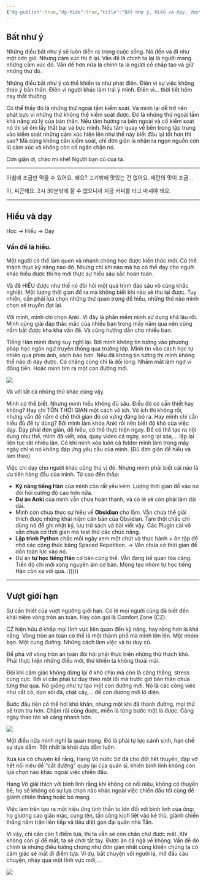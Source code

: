 ```yaml
---
{"dg-publish":true,"dg-hide":true,"title":"Bất như ý, Hiểu và dạy, Vượt giới hạn","word-count":1192,"Tags":["diary-publish"],"permalink":"/ban-than/nhat-ky/nam-2023/thang-8/2023-08-22/","hide":true,"dgPassFrontmatter":true}
---
```


## Bất như ý

Những điều bất như ý sẽ luôn diễn ra trong cuộc sống.
Nó đến và đi như một cơn gió.
Nhưng cảm xúc thì ở lại.
Vấn đề là chính ta lại là người mang những cảm xúc đó.
Vấn đề hơn nữa là chính ta là người cố chấp tạo và giữ những thứ đó.

Những điều bất như ý có thể khiến ta như phát điên.
Điên vì sự việc không theo ý bản thân.
Điên vì người khác làm trái ý mình.
Điên vì… thời tiết hôm nay thất thường.

Có thể thấy đó là những thứ ngoài tầm kiểm soát. Và mình lại dễ trở nên phát bực vì những thứ không thể kiểm soát được. Đó là những thứ ngoài tầm khả năng xử lý của bản thân. Nếu tâm hướng ra bên ngoài và cố kiểm soát nó thì sẽ ôm lấy thất bại và bực mình. Nếu tâm quay về bên trong tập trung vào kiểm soát những cảm xúc hiện lên như thế này biết đâu lại tốt hơn thì sao? Mà cũng không cần kiểm soát, chỉ đơn giản là nhận ra ngọn nguồn cơn lũ cảm xúc và không còn cố ngăn chặn nó. 

Cơn giận ơi, chào mi nhé! Người bạn cũ của ta.

---

아침에 조금만 먹을 수 있어요.
왜요?
고기밖에 맛있는 건 없어요.
메란의 맛이 조금…

아, 피곤해요. 2시 30분밖에 잘 수 없으니까 지금 커피를 타고 마셔야 돼요.

---

## Hiểu và dạy

Học → Hiểu → Dạy

### Vấn đề là hiểu.

Một người có thể làm quen và nhanh chóng học được kiến thức mới.
Có thể thành thục kỹ năng nào đó. Nhưng chỉ khi nào mà họ có thể dạy cho người khác hiểu được thì họ mới thực sự hiểu sâu sắc hoàn toàn.

Và để HIỂU được như thế nó đòi hỏi một quá trình đào sâu vô cùng khắc nghiệt. Một lượng thời gian đổ ra mà không biết khi nào sẽ thu lại được. Tuy nhiên, cần phải lựa chọn những thứ quan trọng để hiểu, những thứ nào mình chọn sẽ truyền đạt lại.

Với mình, mình chỉ chọn Anki. Vì đây là phần mềm mình sử dụng khá lâu rồi. Mình cũng giải đáp thắc mắc của nhiều bạn trong mấy năm qua nên cũng nắm bắt được kha khá vấn đề. Và cũng hướng dẫn cho nhiều bạn.

Tiếng Hàn mình đang suy nghĩ lại. Bởi mình không tin tưởng vào phương pháp học ngôn ngữ truyền thống qua trường lớp. Mình tin vào cách học tự nhiên qua phim ảnh, sách báo hơn. Nếu đã không tin tưởng thì mình không thể nào đi dạy được. Có chăng cũng chỉ là dối lòng. Nhắm mắt làm ngơ vì đồng tiền. Hoặc mình tìm ra một con đường mới.

![](https://i.imgur.com/8D4HZEG.gif)

Và với tất cả những thứ khác cũng vậy.

Mình có thể biết. Nhưng mình hiểu không đủ sâu. Điều đó có cần thiết hay không? Hay chỉ TỐN THỜI GIAN một cách vô ích. Vô ích thì không rồi, nhưng vấn đề nằm ở chỗ thời gian đó có xứng đáng bỏ ra. Hay mình chỉ cần hiểu đủ để tự dùng? Bởi mình làm khóa Anki rồi nên biết độ khó của việc dạy. Dạy phải đơn giản, dễ hiểu, có thể thực hiện ngay. Để có thể tạo ra nội dung như thế, mình đã viết, xóa, quay video cả ngày, xong lại xóa,… lặp lại liên tục rất nhiều lần. Có khi mình xóa luôn cả folder mình làm trong mấy ngày chỉ vì nó không đáp ứng yêu cầu của mình. (Đủ đơn giản để hiểu và làm theo)

Việc chỉ dạy cho người khác cũng thú vị đó. Nhưng mình phải biết cái nào là ưu tiên hàng đầu của mình. Từ cao đến thấp:
 - **Kỹ năng tiếng Hàn** của mình còn rất yếu kém. Lượng thời gian đổ vào nó đòi hỏi cường độ cao hơn nữa.
 - **Dự án Anki** của mình vẫn chưa hoàn thành, và có lẽ sẽ còn phải làm dài dài.
 - Mình còn chưa thực sự hiểu về **Obsidian** cho lắm. Vẫn chưa thể giải thích được những khái niệm căn bản của Obsidian. Tạm thời chắc chỉ dùng nó để ghi nhật ký, lưu trữ sách và bài viết vậy. Các Plugin cài vô vẫn chưa có thời gian mà test thử các chức năng.
 - **Lập trình Python** chắc mỗi ngày xem một chút và thực hành + ôn tập để nhớ các công thức bằng Spaced Repetition. → Vẫn chưa có thời gian để dồn toàn lực vào nó.
 - Dự án **tự học tiếng Hàn** cơ bản cũng thế. Vẫn đang bế quan tỏa cảng. Tiến độ chỉ mới xong nguyên âm cơ bản. Mộng tạo nhóm tự học tiếng Hàn còn xa vời quá. :)))))

---

## Vượt giới hạn

Sự cần thiết của vượt ngưỡng giới hạn.
Có lẽ mọi người cũng đã biết đến khái niệm vòng tròn an toàn. Hay còn gọi là Comfort Zone (CZ).

CZ hiện hữu ở khắp mọi lĩnh vực liên quan đến kỹ năng, hay rộng hơn là khả năng. Vòng tròn an toàn có thể là một thành phố mà mình lớn lên. Một nhóm bạn. Một cung đường. Những cách làm việc và tư duy cũ.

Để phá vỡ vòng tròn an toàn đòi hỏi phải thực hiện những thử thách khó. Phải thực hiện những điều mới, thứ khiến ta không thoải mái.

Đôi khi cảm giác không dừng lại ở khó chịu mà còn là căng thẳng, stress cùng cực. Bởi vì cần phải tư duy theo một lối mà trước giờ bản thân chưa từng thử qua. Nó giống như tự tạo một con đường mới. Nó là các công việc như cắt cỏ, dọn sỏi đá, chặt cây,… để con đường mới lộ diện.

Bước đầu tiên có thể hơi khó khăn, nhưng một khi đã thành đường, mọi thứ sẽ trơn tru hơn. Chậm rãi cũng được, miễn là từng bước một là được. Càng ngày thao tác sẽ càng nhanh hơn.

![](https://i.imgur.com/t7FD9n1.gif)

Một điều nữa mình nghĩ là quan trọng. Đó là phải tự lực cánh sinh, hạn chế sự dựa dẫm. Tốt nhất là khỏi dựa dẫm luôn. 

Xưa kia có chuyện kể rằng, Hạng Võ nước Sở đã cho đốt hết thuyền, đập vỡ hết nồi niêu để "cắt đường" quay lại của quân sĩ, khiên binh lính không còn lựa chọn nào khác ngoài việc chiến đấu. 

Hạng Võ giải thích với binh lính rằng khi không có nồi niêu, không có thuyền bè, họ sẽ không có sự lựa chọn nào khác ngoài việc chiến đấu tới cùng để giành chiến thắng hoặc bỏ mạng.

Việc làm trên tạo ra một hiệu ứng tinh thần to lớn đối với binh lính của ông: họ giương cao giáo mác, cung tên, tấn công kịch liệt vào kẻ thù, giành chiến thắng năm trận liên tiếp và tiêu diệt gọn đại quân nhà Tần.

Vì vậy, chỉ cần còn 1 điểm tựa, thì ta vẫn sẽ còn chần chừ được mất. Khi không còn gì để mất, ta sẽ chơi tất tay. Được ăn cả ngã về không. Vấn đề đó chính là những điều tưởng chừng như đơn giản nhất cũng khiến chúng ta có cảm giác sẽ mất đi điểm tựa. Ví dụ, bắt chuyện với người lạ, mở đầu câu chuyện, nhảy qua một lĩnh vực mới,…

![](https://i.imgur.com/JN42wb2.png)
